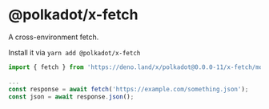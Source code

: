 # @polkadot/x-fetch

A cross-environment fetch.

Install it via `yarn add @polkadot/x-fetch`

```js
import { fetch } from 'https://deno.land/x/polkadot@0.0.0-11/x-fetch/mod.ts';

...
const response = await fetch('https://example.com/something.json');
const json = await response.json();
```
